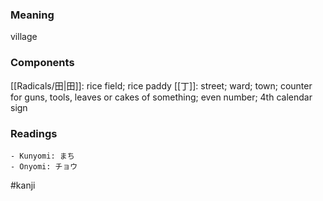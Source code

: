### Meaning

village

### Components

[[Radicals/田|田]]: rice field; rice paddy [[丁]]: street; ward; town; counter for guns, tools, leaves or cakes of something; even number; 4th calendar sign

### Readings

```
- Kunyomi: まち
- Onyomi: チョウ
```

#kanji